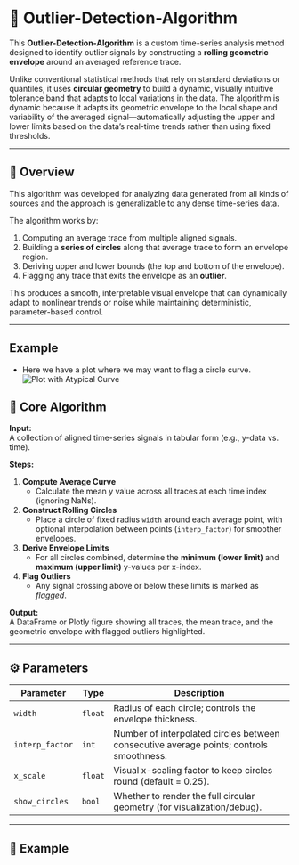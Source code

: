 # 🧠 Outlier-Detection-Algorithm

This **Outlier-Detection-Algorithm** is a custom time-series analysis method designed to identify outlier signals by constructing a **rolling geometric envelope** around an averaged reference trace.  
  
Unlike conventional statistical methods that rely on standard deviations or quantiles, it uses **circular geometry** to build a dynamic, visually intuitive tolerance band that adapts to local variations in the data.  The algorithm is dynamic because it adapts its geometric envelope to the local shape and variability of the averaged signal—automatically adjusting the upper and lower limits based on the data’s real-time trends rather than using fixed thresholds.  

---

## 🚀 Overview
This algorithm was developed for analyzing data generated from all kinds of sources and the approach is generalizable to any dense time-series data.  

The algorithm works by:
1. Computing an average trace from multiple aligned signals.
2. Building a **series of circles** along that average trace to form an envelope region.
3. Deriving upper and lower bounds (the top and bottom of the envelope).
4. Flagging any trace that exits the envelope as an **outlier**.

This produces a smooth, interpretable visual envelope that can dynamically adapt to nonlinear trends or noise while maintaining deterministic, parameter-based control.

---
## Example
- Here we have a plot where we may want to flag a circle curve.   
![Plot with Atypical Curve](https://github.com/david125tran/Outlier-Detection-Algorithm/blob/main/Images/1.png?raw=true)




## 🧩 Core Algorithm

**Input:**  
A collection of aligned time-series signals in tabular form (e.g., y-data vs. time).

**Steps:**
1. **Compute Average Curve**  
   - Calculate the mean y value across all traces at each time index (ignoring NaNs).  
2. **Construct Rolling Circles**  
   - Place a circle of fixed radius `width` around each average point, with optional interpolation between points (`interp_factor`) for smoother envelopes.  
3. **Derive Envelope Limits**  
   - For all circles combined, determine the **minimum (lower limit)** and **maximum (upper limit)** y-values per x-index.  
4. **Flag Outliers**  
   - Any signal crossing above or below these limits is marked as *flagged*.

**Output:**  
A DataFrame or Plotly figure showing all traces, the mean trace, and the geometric envelope with flagged outliers highlighted.

---

## ⚙️ Parameters

| Parameter | Type | Description |
|------------|------|-------------|
| `width` | `float` | Radius of each circle; controls the envelope thickness. |
| `interp_factor` | `int` | Number of interpolated circles between consecutive average points; controls smoothness. |
| `x_scale` | `float` | Visual x-scaling factor to keep circles round (default = 0.25). |
| `show_circles` | `bool` | Whether to render the full circular geometry (for visualization/debug). |

---

## 🧮 Example

